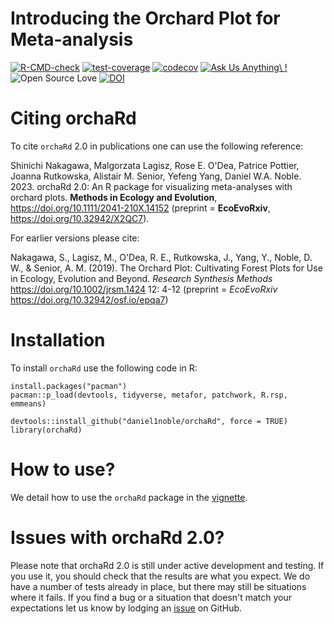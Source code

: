 # Introducing the Orchard Plot for Meta-analysis
[![R-CMD-check](https://github.com/daniel1noble/orchaRd/actions/workflows/check-standard.yaml/badge.svg)](https://github.com/daniel1noble/orchaRd/actions/workflows/check-standard.yaml)
[![test-coverage](https://github.com/daniel1noble/orchaRd/actions/workflows/test-coverage.yaml/badge.svg)](https://github.com/daniel1noble/orchaRd/actions/workflows/test-coverage.yaml)
[![codecov](https://codecov.io/gh/daniel1noble/orchaRd/branch/main/graph/badge.svg?token=KqQLvcGfLv)](https://codecov.io/gh/daniel1noble/orchaRd)
[![Ask Us Anything\ !](https://img.shields.io/badge/Ask%20me-anything-1abc9c.svg)](https://github.com/daniel1noble/orchaRd/issues/new)
![Open Source Love](https://badges.frapsoft.com/os/v2/open-source.svg?v=103)
[![DOI](https://zenodo.org/badge/358763476.svg)](https://zenodo.org/badge/latestdoi/358763476)

# Citing orchaRd

To cite `orchaRd` 2.0 in publications one can use the following reference:

Shinichi Nakagawa, Malgorzata Lagisz, Rose E. O'Dea, Patrice Pottier, Joanna Rutkowska, Alistair M. Senior, Yefeng Yang, Daniel W.A. Noble. 2023. orchaRd 2.0: An R package for visualizing meta-analyses with orchard plots. **Methods in Ecology and Evolution**, https://doi.org/10.1111/2041-210X.14152
(preprint = **EcoEvoRxiv**, https://doi.org/10.32942/X2QC7). 

For earlier versions please cite:

Nakagawa, S., Lagisz, M., O'Dea, R. E., Rutkowska, J., Yang, Y., Noble, D. W., & Senior, A. M. (2019). The Orchard Plot: Cultivating Forest Plots for Use in Ecology, Evolution and Beyond. *Research Synthesis Methods* https://doi.org/10.1002/jrsm.1424 12: 4-12 (preprint = *EcoEvoRxiv* https://doi.org/10.32942/osf.io/epqa7)

# Installation
To install `orchaRd` use the following code in R:

```
install.packages("pacman")
pacman::p_load(devtools, tidyverse, metafor, patchwork, R.rsp, emmeans)

devtools::install_github("daniel1noble/orchaRd", force = TRUE)
library(orchaRd)
```

# How to use?
We detail how to use the `orchaRd` package in the [vignette](https://daniel1noble.github.io/orchaRd/). 

# Issues with orchaRd 2.0?
Please note that orchaRd 2.0 is still under active development and testing. If you use it, you should check that the results are what you expect. We do have a number of tests already in place, but there may still be situations where it fails. If you find a bug or a situation that doesn't match your expectations let us know by lodging an [issue](https://github.com/daniel1noble/orchaRd/issues) on GitHub. 
